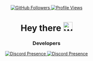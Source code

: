 <div id="header" align="center"> 
<div id="badges">
    <br><br>
    <a href="https://github.com/NetherCord?tab=followers">
        <img src="https://img.shields.io/github/followers/NetherCord" alt="GitHub Followers"/>
    </a>
    <a href="https://github.com/dscss1">
        <img src="https://komarev.com/ghpvc/?username=NetherCord&style=flat-square" alt="Profile Views"/>
    </a>
</div>

<h1>
    Hey there
    <img src="https://media.giphy.com/media/hvRJCLFzcasrR4ia7z/giphy.gif" width="30px" alt="Wave"/>
</h1>

<div id="profile">
    <h3> Developers </h3>
    <a href="https://discord.com/users/883365116412854303" target="_blank">
        <img src="https://lanyard.cnrad.dev/api/883365116412854303?animated=false&hideDiscrim=true&borderRadius=30px&idleMessage=Probably%20doing%20something%20else..." alt="Discord Presence"/>
    </a>
    <a href="https://discord.com/users/1275912726606123009" target="_blank">
        <img src="https://lanyard.cnrad.dev/api/1275912726606123009?animated=false&hideDiscrim=true&borderRadius=30px&idleMessage=Probably%20doing%20something%20else..." alt="Discord Presence"/>
    </a>
    </div>
</div>

